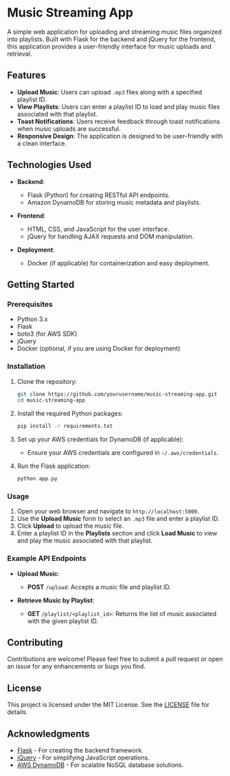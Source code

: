 
# Music Streaming App

A simple web application for uploading and streaming music files organized into playlists. Built with Flask for the backend and jQuery for the frontend, this application provides a user-friendly interface for music uploads and retrieval.

## Features

- **Upload Music**: Users can upload `.mp3` files along with a specified playlist ID.
- **View Playlists**: Users can enter a playlist ID to load and play music files associated with that playlist.
- **Toast Notifications**: Users receive feedback through toast notifications when music uploads are successful.
- **Responsive Design**: The application is designed to be user-friendly with a clean interface.

## Technologies Used

- **Backend**: 
  - Flask (Python) for creating RESTful API endpoints.
  - Amazon DynamoDB for storing music metadata and playlists.
  
- **Frontend**:
  - HTML, CSS, and JavaScript for the user interface.
  - jQuery for handling AJAX requests and DOM manipulation.
  
- **Deployment**: 
  - Docker (if applicable) for containerization and easy deployment.

## Getting Started

### Prerequisites

- Python 3.x
- Flask
- boto3 (for AWS SDK)
- jQuery
- Docker (optional, if you are using Docker for deployment)

### Installation

1. Clone the repository:
   ```bash
   git clone https://github.com/yourusername/music-streaming-app.git
   cd music-streaming-app
   ```

2. Install the required Python packages:
   ```bash
   pip install -r requirements.txt
   ```

3. Set up your AWS credentials for DynamoDB (if applicable):
   - Ensure your AWS credentials are configured in `~/.aws/credentials`.

4. Run the Flask application:
   ```bash
   python app.py
   ```

### Usage

1. Open your web browser and navigate to `http://localhost:5000`.
2. Use the **Upload Music** form to select an `.mp3` file and enter a playlist ID.
3. Click **Upload** to upload the music file.
4. Enter a playlist ID in the **Playlists** section and click **Load Music** to view and play the music associated with that playlist.

### Example API Endpoints

- **Upload Music**:
  - **POST** `/upload`: Accepts a music file and playlist ID.

- **Retrieve Music by Playlist**:
  - **GET** `/playlist/<playlist_id>`: Returns the list of music associated with the given playlist ID.

## Contributing

Contributions are welcome! Please feel free to submit a pull request or open an issue for any enhancements or bugs you find.

## License

This project is licensed under the MIT License. See the [LICENSE](LICENSE) file for details.

## Acknowledgments

- [Flask](https://flask.palletsprojects.com/) - For creating the backend framework.
- [jQuery](https://jquery.com/) - For simplifying JavaScript operations.
- [AWS DynamoDB](https://aws.amazon.com/dynamodb/) - For scalable NoSQL database solutions.
